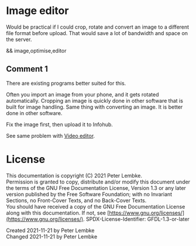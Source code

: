 # Image editor
Would be practical if I could crop, rotate and convert an image to a different file format before upload.
That would save a lot of bandwidth and space on the server.

&& image,optimise,editor

## Comment 1
There are existing programs better suited for this.

Often you import an image from your phone, and it gets rotated automatically.
Cropping an image is quickly done in other software that is built for image handling.
Same thing with converting an image. It is better done in other software.

Fix the image first, then upload it to Infohub.

See same problem with [Video editor](main,idea_bad_videoeditor).

# License
This documentation is copyright (C) 2021 Peter Lembke.  
Permission is granted to copy, distribute and/or modify this document under the terms of the GNU Free Documentation License, Version 1.3 or any later version published by the Free Software Foundation; with no Invariant Sections, no Front-Cover Texts, and no Back-Cover Texts.  
You should have received a copy of the GNU Free Documentation License along with this documentation. If not, see [https://www.gnu.org/licenses/](https://www.gnu.org/licenses/).  SPDX-License-Identifier: GFDL-1.3-or-later

Created 2021-11-21 by Peter Lembke  
Changed 2021-11-21 by Peter Lembke  
